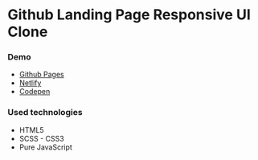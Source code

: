 # Github Landing Page Responsive UI Clone

### Demo

* [Github Pages](https://mustafadalga.github.io/github-ui-clone/)
* [Netlify](https://github-landing-page.netlify.app/)
* [Codepen](https://codepen.io/mustafadalga/full/xxOwJyG) 


### Used technologies
 * HTML5  
 * SCSS - CSS3
 * Pure JavaScript
